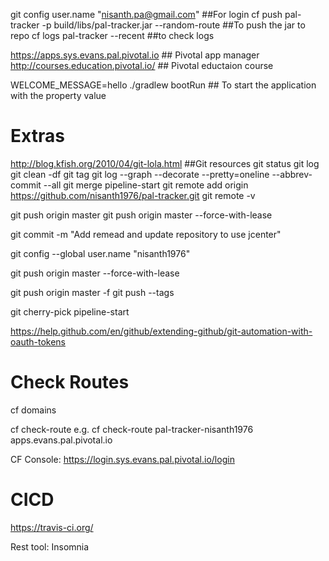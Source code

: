 git config user.name "nisanth.pa@gmail.com" ##For login
cf push pal-tracker -p build/libs/pal-tracker.jar --random-route ##To push the jar to repo
cf logs pal-tracker --recent  ##to check logs

https://apps.sys.evans.pal.pivotal.io ## Pivotal app manager
http://courses.education.pivotal.io/  ## Pivotal eductaion course

WELCOME_MESSAGE=hello ./gradlew bootRun ## To start the application with the property value


Extras
=======
http://blog.kfish.org/2010/04/git-lola.html ##Git resources
git status
git log
git clean -df
git tag
git log --graph --decorate --pretty=oneline --abbrev-commit --all
git merge pipeline-start
git remote add origin https://github.com/nisanth1976/pal-tracker.git
git remote -v

git push origin master
git push origin master --force-with-lease

git commit -m "Add remead and update repository to use jcenter"

git config --global user.name "nisanth1976"

git push origin master --force-with-lease

git push origin master -f
git push --tags

git cherry-pick pipeline-start

https://help.github.com/en/github/extending-github/git-automation-with-oauth-tokens

Check Routes
===================
cf domains

cf check-route <your-route-name> <domain-name>
e.g. cf check-route pal-tracker-nisanth1976 apps.evans.pal.pivotal.io

CF Console:
https://login.sys.evans.pal.pivotal.io/login


CICD
============
https://travis-ci.org/


Rest tool: Insomnia
